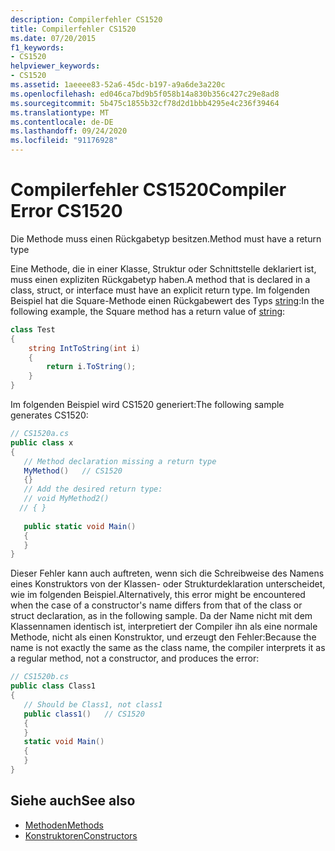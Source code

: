 ```yaml
---
description: Compilerfehler CS1520
title: Compilerfehler CS1520
ms.date: 07/20/2015
f1_keywords:
- CS1520
helpviewer_keywords:
- CS1520
ms.assetid: 1aeeee83-52a6-45dc-b197-a9a6de3a220c
ms.openlocfilehash: ed046ca7bd9b5f058b14a830b356c427c29e8ad8
ms.sourcegitcommit: 5b475c1855b32cf78d2d1bbb4295e4c236f39464
ms.translationtype: MT
ms.contentlocale: de-DE
ms.lasthandoff: 09/24/2020
ms.locfileid: "91176928"
---
```

# <a name="compiler-error-cs1520"></a><span data-ttu-id="9b735-103">Compilerfehler CS1520</span><span class="sxs-lookup"><span data-stu-id="9b735-103">Compiler Error CS1520</span></span>

<span data-ttu-id="9b735-104">Die Methode muss einen Rückgabetyp besitzen.</span><span class="sxs-lookup"><span data-stu-id="9b735-104">Method must have a return type</span></span>  
  
 <span data-ttu-id="9b735-105">Eine Methode, die in einer Klasse, Struktur oder Schnittstelle deklariert ist, muss einen expliziten Rückgabetyp haben.</span><span class="sxs-lookup"><span data-stu-id="9b735-105">A method that is declared in a class, struct, or interface must have an explicit return type.</span></span> <span data-ttu-id="9b735-106">Im folgenden Beispiel hat die Square-Methode einen Rückgabewert des Typs [string](../language-reference/builtin-types/reference-types.md):</span><span class="sxs-lookup"><span data-stu-id="9b735-106">In the following example, the Square method has a return value of [string](../language-reference/builtin-types/reference-types.md):</span></span>  
  
```csharp  
class Test  
{  
    string IntToString(int i)  
    {  
        return i.ToString();  
    }  
}  
```  
  
 <span data-ttu-id="9b735-107">Im folgenden Beispiel wird CS1520 generiert:</span><span class="sxs-lookup"><span data-stu-id="9b735-107">The following sample generates CS1520:</span></span>  
  
```csharp  
// CS1520a.cs  
public class x  
{  
   // Method declaration missing a return type  
   MyMethod()   // CS1520
   {}  
   // Add the desired return type:  
   // void MyMethod2()  
  // { }  
  
   public static void Main()  
   {  
   }  
}  
```  
  
 <span data-ttu-id="9b735-108">Dieser Fehler kann auch auftreten, wenn sich die Schreibweise des Namens eines Konstruktors von der Klassen- oder Strukturdeklaration unterscheidet, wie im folgenden Beispiel.</span><span class="sxs-lookup"><span data-stu-id="9b735-108">Alternatively, this error might be encountered when the case of a constructor's name differs from that of the class or struct declaration, as in the following sample.</span></span> <span data-ttu-id="9b735-109">Da der Name nicht mit dem Klassennamen identisch ist, interpretiert der Compiler ihn als eine normale Methode, nicht als einen Konstruktor, und erzeugt den Fehler:</span><span class="sxs-lookup"><span data-stu-id="9b735-109">Because the name is not exactly the same as the class name, the compiler interprets it as a regular method, not a constructor, and produces the error:</span></span>  
  
```csharp  
// CS1520b.cs  
public class Class1  
{  
   // Should be Class1, not class1  
   public class1()   // CS1520  
   {  
   }  
   static void Main()  
   {  
   }  
}  
```  
  
## <a name="see-also"></a><span data-ttu-id="9b735-110">Siehe auch</span><span class="sxs-lookup"><span data-stu-id="9b735-110">See also</span></span>

- [<span data-ttu-id="9b735-111">Methoden</span><span class="sxs-lookup"><span data-stu-id="9b735-111">Methods</span></span>](../programming-guide/classes-and-structs/methods.md)
- [<span data-ttu-id="9b735-112">Konstruktoren</span><span class="sxs-lookup"><span data-stu-id="9b735-112">Constructors</span></span>](../programming-guide/classes-and-structs/constructors.md)
